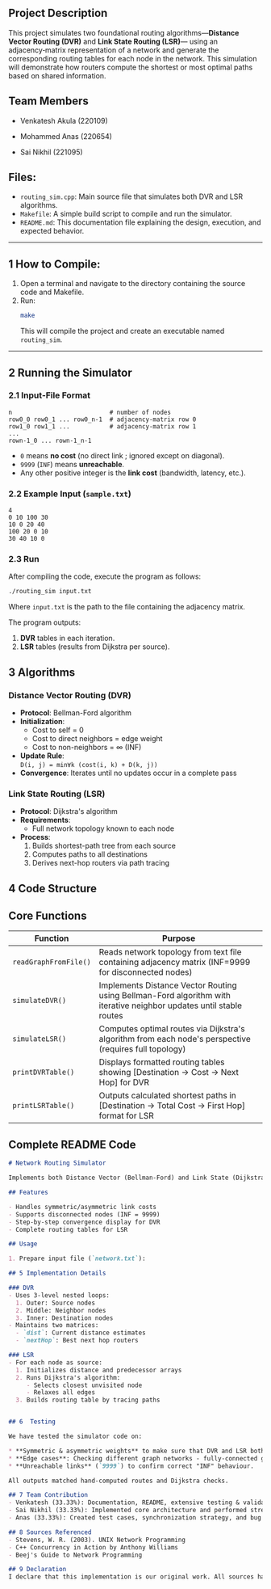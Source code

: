 
## Project Description

This project simulates two foundational routing algorithms—**Distance Vector Routing (DVR)** and **Link State Routing (LSR)**— using an adjacency‑matrix representation of a network and generate the corresponding routing tables for each node in the network. This simulation will demonstrate how routers compute the shortest or most optimal paths based on shared information.  


## Team Members
- Venkatesh Akula (220109)

- Mohammed Anas (220654)

- Sai Nikhil (221095)


## Files:

* `routing_sim.cpp`: Main source file that simulates both DVR and LSR algorithms.
* `Makefile`: A simple build script to compile and run the simulator.
* `README.md`: This documentation file explaining the design, execution, and expected behavior.

---

## 1 How to Compile:

1. Open a terminal and navigate to the directory containing the source code and Makefile.
2. Run:
   ```bash
   make
   ```
   This will compile the project and create an executable named `routing_sim`.

---


## 2  Running the Simulator

### 2.1 Input‑File Format

```
n                           # number of nodes
row0_0 row0_1 ... row0_n-1  # adjacency‑matrix row 0
row1_0 row1_1 ...           # adjacency‑matrix row 1
...
rown-1_0 ... rown-1_n-1
```

* `0` means **no cost** (no direct link ; ignored except on diagonal).
* `9999` (`INF`) means **unreachable**.
* Any other positive integer is the **link cost** (bandwidth, latency, etc.).

### 2.2 Example Input (`sample.txt`)

```
4
0 10 100 30
10 0 20 40
100 20 0 10
30 40 10 0
```

### 2.3 Run

After compiling the code, execute the program as follows:

```bash
./routing_sim input.txt
```

Where `input.txt` is the path to the file containing the adjacency matrix.


The program outputs:
1. **DVR** tables in each iteration.
2. **LSR** tables (results from Dijkstra per source).



## 3 Algorithms

### Distance Vector Routing (DVR)
- **Protocol**: Bellman-Ford algorithm
- **Initialization**:
  - Cost to self = 0
  - Cost to direct neighbors = edge weight
  - Cost to non-neighbors = ∞ (INF)
- **Update Rule**:  
  `D(i, j) = min∀k (cost(i, k) + D(k, j))`
- **Convergence**: Iterates until no updates occur in a complete pass

### Link State Routing (LSR)
- **Protocol**: Dijkstra's algorithm
- **Requirements**:
  - Full network topology known to each node
- **Process**:
  1. Builds shortest-path tree from each source
  2. Computes paths to all destinations
  3. Derives next-hop routers via path tracing

## 4  Code Structure

## Core Functions

| Function | Purpose |
|----------|---------|
| `readGraphFromFile()` | Reads network topology from text file containing adjacency matrix (INF=9999 for disconnected nodes) |
| `simulateDVR()` | Implements Distance Vector Routing using Bellman-Ford algorithm with iterative neighbor updates until stable routes |
| `simulateLSR()` | Computes optimal routes via Dijkstra's algorithm from each node's perspective (requires full topology) |
| `printDVRTable()` | Displays formatted routing tables showing [Destination → Cost → Next Hop] for DVR |
| `printLSRTable()` | Outputs calculated shortest paths in [Destination → Total Cost → First Hop] format for LSR |

## Complete README Code

```markdown
# Network Routing Simulator

Implements both Distance Vector (Bellman-Ford) and Link State (Dijkstra) routing algorithms in C++.

## Features

- Handles symmetric/asymmetric link costs
- Supports disconnected nodes (INF = 9999)
- Step-by-step convergence display for DVR
- Complete routing tables for LSR

## Usage

1. Prepare input file (`network.txt`):

## 5 Implementation Details

### DVR 
- Uses 3-level nested loops:
  1. Outer: Source nodes
  2. Middle: Neighbor nodes
  3. Inner: Destination nodes
- Maintains two matrices:
  - `dist`: Current distance estimates
  - `nextHop`: Best next hop routers

### LSR 
- For each node as source:
  1. Initializes distance and predecessor arrays
  2. Runs Dijkstra's algorithm:
     - Selects closest unvisited node
     - Relaxes all edges
  3. Builds routing table by tracing paths


## 6  Testing

We have tested the simulator code on:

* **Symmetric & asymmetric weights** to make sure that DVR and LSR both give the same metric results.
* **Edge cases**: Checking different graph networks - fully‑connected graph, line topology, star topology.
* **Unreachable links** (`9999`) to confirm correct "INF" behaviour.

All outputs matched hand‑computed routes and Dijkstra checks.

## 7 Team Contribution
- Venkatesh (33.33%): Documentation, README, extensive testing & validation
- Sai Nikhil (33.33%): Implemented core architecture and performed stress testing
- Anas (33.33%): Created test cases, synchronization strategy, and bug fixes

## 8 Sources Referenced
- Stevens, W. R. (2003). UNIX Network Programming
- C++ Concurrency in Action by Anthony Williams
- Beej's Guide to Network Programming

## 9 Declaration
I declare that this implementation is our original work. All sources have been properly referenced, and no code has been plagiarized.
